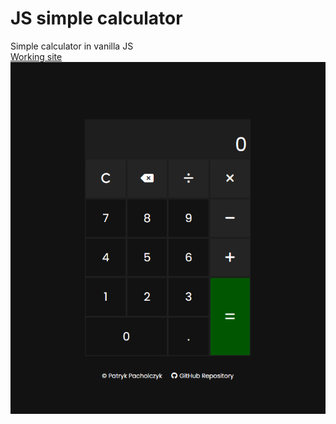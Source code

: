 # JS simple calculator 
Simple calculator in vanilla JS\
[Working site](https://inco18.github.io/JS-simple-calculator-/)\
![screenshot](screen.png)
